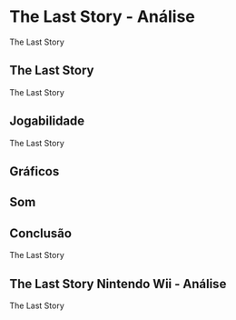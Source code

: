 ---
---

# The Last Story - Análise

The Last Story

## The Last Story

The Last Story

## Jogabilidade

The Last Story

## Gráficos


## Som

## Conclusão

The Last Story

## The Last Story Nintendo Wii - Análise

The Last Story
